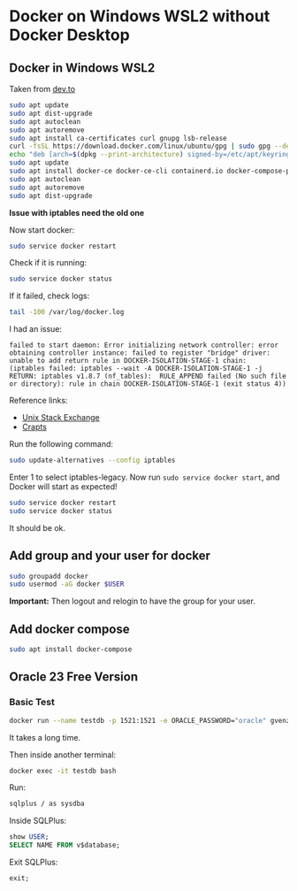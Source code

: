 # Docker on Windows WSL2 without Docker Desktop

## Docker in Windows WSL2

Taken from [dev.to](https://dev.to/felipecrs/simply-run-docker-on-wsl2-3o8)

```bash
sudo apt update
sudo apt dist-upgrade
sudo apt autoclean
sudo apt autoremove
sudo apt install ca-certificates curl gnupg lsb-release
curl -fsSL https://download.docker.com/linux/ubuntu/gpg | sudo gpg --dearmor -o /etc/apt/keyrings/docker.gpg
echo "deb [arch=$(dpkg --print-architecture) signed-by=/etc/apt/keyrings/docker.gpg] https://download.docker.com/linux/ubuntu $(lsb_release -cs) stable" | sudo tee /etc/apt/sources.list.d/docker.list > /dev/null
sudo apt update
sudo apt install docker-ce docker-ce-cli containerd.io docker-compose-plugin
sudo apt autoclean
sudo apt autoremove
sudo apt dist-upgrade
```

**Issue with iptables need the old one**

Now start docker:

```bash
sudo service docker restart
```

Check if it is running:

```bash
sudo service docker status 
```

If it failed, check logs:

```bash
tail -100 /var/log/docker.log
```

I had an issue:

```
failed to start daemon: Error initializing network controller: error obtaining controller instance: failed to register "bridge" driver: unable to add return rule in DOCKER-ISOLATION-STAGE-1 chain:  (iptables failed: iptables --wait -A DOCKER-ISOLATION-STAGE-1 -j RETURN: iptables v1.8.7 (nf_tables):  RULE_APPEND failed (No such file or directory): rule in chain DOCKER-ISOLATION-STAGE-1 (exit status 4))
```

Reference links:

- [Unix Stack Exchange](https://unix.stackexchange.com/questions/767754/launching-docker-daemon-in-ubuntu-22-04-lts-on-wsl-2-fails-because-of-iptables)
- [Crapts](https://crapts.org/2022/05/15/install-docker-in-wsl2-with-ubuntu-22-04-lts/)

Run the following command:

```bash
sudo update-alternatives --config iptables
```

Enter 1 to select iptables-legacy. Now run `sudo service docker start`, and Docker will start as expected!

```bash
sudo service docker restart
sudo service docker status 
```

It should be ok.

## Add group and your user for docker

```bash
sudo groupadd docker
sudo usermod -aG docker $USER
```

**Important:** Then logout and relogin to have the group for your user.

## Add docker compose
```bash
sudo apt install docker-compose
```

## Oracle 23 Free Version

### Basic Test

```bash
docker run --name testdb -p 1521:1521 -e ORACLE_PASSWORD="oracle" gvenzl/oracle-free:23-slim
```

It takes a long time.

Then inside another terminal:

```bash
docker exec -it testdb bash
```

Run:

```bash
sqlplus / as sysdba
```

Inside SQLPlus:

```sql
show USER;
SELECT NAME FROM v$database;
```

Exit SQLPlus:

```sql
exit;
```
```
